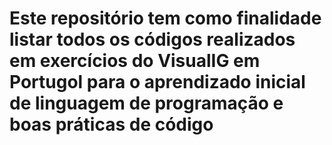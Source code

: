 # Este repositório tem como finalidade listar todos os códigos realizados em exercícios do VisualIG em Portugol para o aprendizado inicial de linguagem de programação e boas práticas de código
